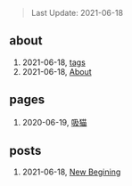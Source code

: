 > Last Update: 2021-06-18

## about
1. 2021-06-18, [tags](about/tags.md)
1. 2021-06-18, [About](about/me.md)
## pages
1. 2020-06-19, [吸猫](pages/吸猫.md)
## posts
1. 2021-06-18, [New Begining](posts/bookmarks.md)
